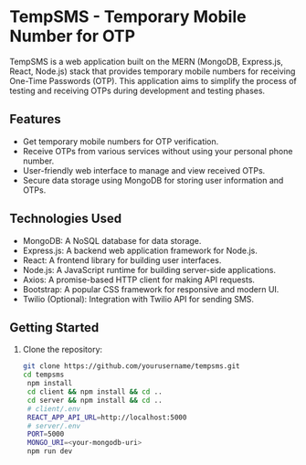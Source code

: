 # TempSMS - Temporary Mobile Number for OTP

TempSMS is a web application built on the MERN (MongoDB, Express.js, React, Node.js) stack that provides temporary mobile numbers for receiving One-Time Passwords (OTP). This application aims to simplify the process of testing and receiving OTPs during development and testing phases.

## Features

- Get temporary mobile numbers for OTP verification.
- Receive OTPs from various services without using your personal phone number.
- User-friendly web interface to manage and view received OTPs.
- Secure data storage using MongoDB for storing user information and OTPs.

## Technologies Used

- MongoDB: A NoSQL database for data storage.
- Express.js: A backend web application framework for Node.js.
- React: A frontend library for building user interfaces.
- Node.js: A JavaScript runtime for building server-side applications.
- Axios: A promise-based HTTP client for making API requests.
- Bootstrap: A popular CSS framework for responsive and modern UI.
- Twilio (Optional): Integration with Twilio API for sending SMS.

## Getting Started

1. Clone the repository:

   ```sh
   git clone https://github.com/yourusername/tempsms.git
   cd tempsms
    npm install
    cd client && npm install && cd ..
    cd server && npm install && cd ..
    # client/.env
    REACT_APP_API_URL=http://localhost:5000
    # server/.env
    PORT=5000
    MONGO_URI=<your-mongodb-uri>
    npm run dev
    ```